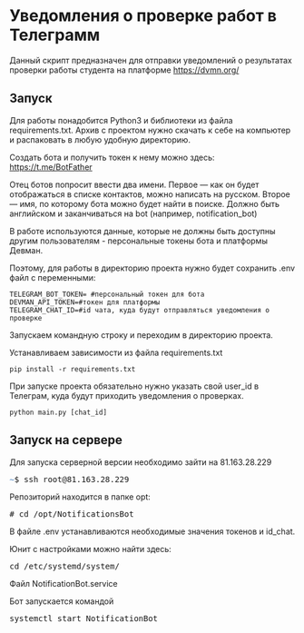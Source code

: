# Уведомления о проверке работ в Телеграмм

 Данный скрипт предназначен для отправки уведомлений о результатах проверки работы студента на платформе https://dvmn.org/
 
 ## Запуск
 
 Для работы понадобится Python3 и библиотеки из файла requirements.txt.
 Архив с проектом нужно скачать к себе на компьютер и распаковать в любую удобную директорию.
 
 Создать бота и получить токен к нему можно здесь:
 https://t.me/BotFather
 
 Отец ботов попросит ввести два имени. 
 Первое — как он будет отображаться в списке контактов, можно написать на русском. 
 Второе — имя, по которому бота можно будет найти в поиске. Должно быть английском и заканчиваться на bot (например, notification_bot)
 
 В работе используются данные, которые не должны быть доступны другим пользователям - персональные токены бота и платформы Девман.
 
 Поэтому, для работы в директорию проекта нужно будет сохранить .env файл с переменными:
 ```
TELEGRAM_BOT_TOKEN= #персональный токен для бота
DEVMAN_API_TOKEN=#токен для платформы
TELEGRAM_CHAT_ID=#id чата, куда будут отправляться уведомления о проверке
```
Запускаем командную строку и переходим в директорию проекта.

Устанавливаем зависимости из файла requirements.txt
```
pip install -r requirements.txt
```
При запуске проекта обязательно нужно указать свой user_id в Телеграм, куда будут приходить уведомления о проверках.

```
python main.py [chat_id]
```
## Запуск на сервере

Для запуска серверной версии необходимо зайти на 81.163.28.229

<pre><font color="#729FCF"><b>~</b></font>$ ssh root@81.163.28.229</pre>

Репозиторий находится в папке opt:
<pre># cd /opt/NotificationsBot
</pre>

В файле .env устанавливаются необходимые значения токенов и id_chat. 

Юнит с настройками можно найти здесь:
<pre>cd /etc/systemd/system/
</pre>

Файл NotificationBot.service

Бот запускается командой 
<pre>systemctl start NotificationBot</pre>









